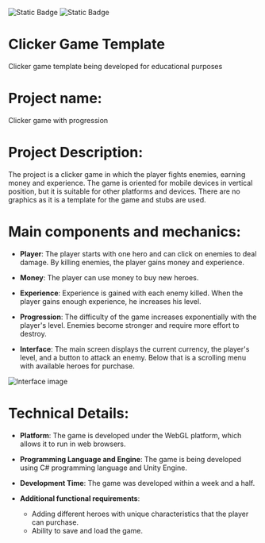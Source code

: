 ![Static Badge](https://img.shields.io/badge/Unity-2022.3.0-brightgreen?logo=Unity&logoColor=%23e4eeff) ![Static Badge](https://img.shields.io/badge/Project_version-1.0.2-%23191922?logo=gamejolt&logoColor=%23e4eeff)

# Clicker Game Template
Clicker game template being developed for educational purposes

# Project name: 
Clicker game with progression

# Project Description:
The project is a clicker game in which the player fights enemies, earning money and experience. The game is oriented for mobile devices in vertical position, but it is suitable for other platforms and devices. There are no graphics as it is a template for the game and stubs are used.

# Main components and mechanics:

* **Player**: The player starts with one hero and can click on enemies to deal damage. By killing enemies, the player gains money and experience.

* **Money**: The player can use money to buy new heroes.

* **Experience**: Experience is gained with each enemy killed. When the player gains enough experience, he increases his level.

* **Progression**: The difficulty of the game increases exponentially with the player's level. Enemies become stronger and require more effort to destroy.

* **Interface**: The main screen displays the current currency, the player's level, and a button to attack an enemy. Below that is a scrolling menu with available heroes for purchase.

![Interface image](https://downloader.disk.yandex.ru/preview/c8b424e0a333cbdc518d229034a00e67a5160ae18d5582173dd7d14949c1d5f4/654836bc/KylBk36ydLByxmqty3Q9R6bOAIRKTODUjNKZ3Ak0VX8gF6l8Z0Km0PLnyCewHo-74ILpA-WEEkVR2-vTZHQyOg%3D%3D?uid=0&filename=photo_2023-11-05_23-42-56.jpg&disposition=inline&hash=&limit=0&content_type=image%2Fjpeg&owner_uid=0&tknv=v2&size=2048x2048)

# Technical Details:

* **Platform**: The game is developed under the WebGL platform, which allows it to run in web browsers.

* **Programming Language and Engine**: The game is being developed using C# programming language and Unity Engine.

* **Development Time**: The game was developed within a week and a half.

* **Additional functional requirements**:

    * Adding different heroes with unique characteristics that the player can purchase.
    * Ability to save and load the game.
